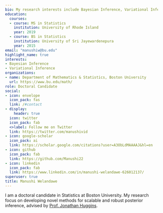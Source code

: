 ```yaml
---
bio: My research interests include Bayesian Inference, Variational Inference.
education:
  courses:
  - course: MS in Statistics
    institution: University of Rhode Island
    year: 2019
  - course: BS in Statistics
    institution: University of Sri Jayewardenepura
    year: 2015
email: "manushiw@bu.edu"
highlight_name: true
interests:
- Bayesian Inference
- Variational Inference
organizations:
- name: Department of Mathematics & Statistics, Boston University
  url: https://www.bu.edu/math/
role: Doctoral Candidate
social:
- icon: envelope
  icon_pack: fas
  link: /#contact
- display:
    header: true
  icon: twitter
  icon_pack: fab
  <>label: Follow me on Twitter
  link: https://twitter.com/manushivid
- icon: google-scholar
  icon_pack: ai
  link: https://scholar.google.com/citations?user=A3ObLdMAAAAJ&hl=en
- icon: github
  icon_pack: fab
  link: https://github.com/Manushi22
- icon: linkedin
  icon_pack: fab
  link: https://www.linkedin.com/in/manushi-welandawe-626012137/
superuser: true
title: Manushi Welandawe
---
```


<!--- Alice Bighetti is a professor of artificial intelligence at the Stanford AI Lab. Her research interests include distributed robotics, mobile computing and programmable matter. She leads the Robotic Neurobiology group, which develops self-reconfiguring robots, systems of self-organizing robots, and mobile sensor networks.

Lorem ipsum dolor sit amet, consectetur adipiscing elit. Sed neque elit, tristique placerat feugiat ac, facilisis vitae arcu. Proin eget egestas augue. Praesent ut sem nec arcu pellentesque aliquet. Duis dapibus diam vel metus tempus vulputate.
-->

I am a doctoral candidate in Statistics at Boston University. My research focus on developing novel methods for scalable and robust posterior inference, advised by [Prof. Jonathan Huggins](http://jhhuggins.org/).


